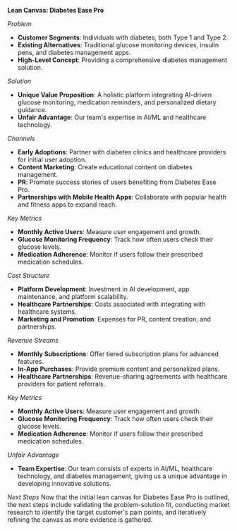 **Lean Canvas: Diabetes Ease Pro**

_Problem_

- **Customer Segments**: Individuals with diabetes, both Type 1 and Type 2.
- **Existing Alternatives**: Traditional glucose monitoring devices, insulin pens, and diabetes management apps.
- **High-Level Concept**: Providing a comprehensive diabetes management solution.

_Solution_

- **Unique Value Proposition**: A holistic platform integrating AI-driven glucose monitoring, medication reminders, and personalized dietary guidance.
- **Unfair Advantage**: Our team's expertise in AI/ML and healthcare technology.

_Channels_

- **Early Adoptions**: Partner with diabetes clinics and healthcare providers for initial user adoption.
- **Content Marketing**: Create educational content on diabetes management.
- **PR**: Promote success stories of users benefiting from Diabetes Ease Pro.
- **Partnerships with Mobile Health Apps**: Collaborate with popular health and fitness apps to expand reach.

_Key Metrics_

- **Monthly Active Users**: Measure user engagement and growth.
- **Glucose Monitoring Frequency**: Track how often users check their glucose levels.
- **Medication Adherence**: Monitor if users follow their prescribed medication schedules.

_Cost Structure_

- **Platform Development**: Investment in AI development, app maintenance, and platform scalability.
- **Healthcare Partnerships**: Costs associated with integrating with healthcare systems.
- **Marketing and Promotion**: Expenses for PR, content creation, and partnerships.

_Revenue Streams_

- **Monthly Subscriptions**: Offer tiered subscription plans for advanced features.
- **In-App Purchases**: Provide premium content and personalized plans.
- **Healthcare Partnerships**: Revenue-sharing agreements with healthcare providers for patient referrals.

_Key Metrics_

- **Monthly Active Users**: Measure user engagement and growth.
- **Glucose Monitoring Frequency**: Track how often users check their glucose levels.
- **Medication Adherence**: Monitor if users follow their prescribed medication schedules.

_Unfair Advantage_

- **Team Expertise**: Our team consists of experts in AI/ML, healthcare technology, and diabetes management, giving us a unique advantage in developing innovative solutions.

_Next Steps_
Now that the initial lean canvas for Diabetes Ease Pro is outlined, the next steps include validating the problem-solution fit, conducting market research to identify the target customer's pain points, and iteratively refining the canvas as more evidence is gathered.
